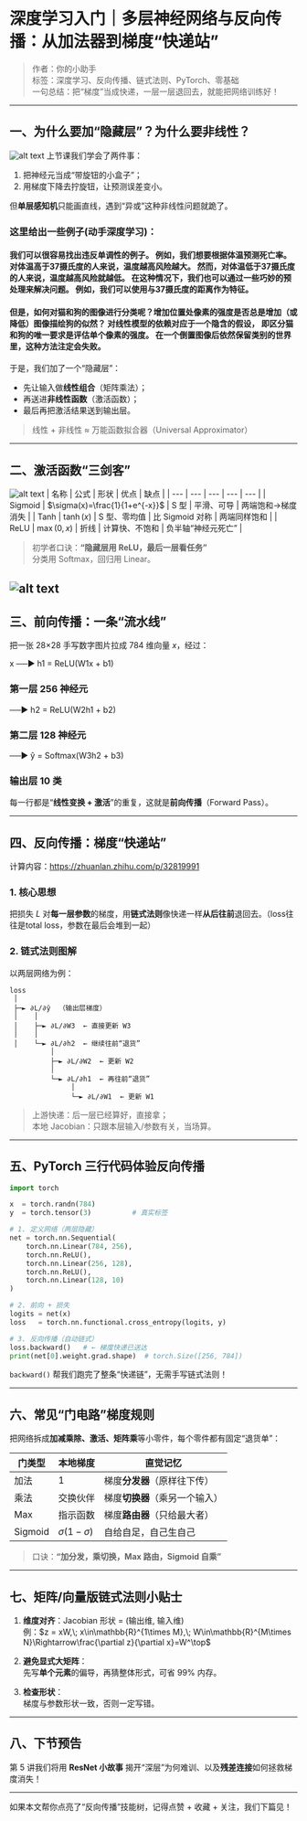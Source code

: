 
# 深度学习入门｜多层神经网络与反向传播：从加法器到梯度“快递站”

> 作者：你的小助手  
> 标签：深度学习、反向传播、链式法则、PyTorch、零基础  
> 一句总结：把“梯度”当成快递，一层一层退回去，就能把网络训练好！

---

## 一、为什么要加“隐藏层”？为什么要非线性？

![alt text](image-2.png)
上节课我们学会了两件事：

1. 把神经元当成“带旋钮的小盒子”；
2. 用梯度下降去拧旋钮，让预测误差变小。

但**单层感知机**只能画直线，遇到“异或”这种非线性问题就跪了。

### 这里给出一些例子(动手深度学习)：
#### 我们可以很容易找出违反单调性的例子。 例如，我们想要根据体温预测死亡率。 对体温高于37摄氏度的人来说，温度越高风险越大。 然而，对体温低于37摄氏度的人来说，温度越高风险就越低。 在这种情况下，我们也可以通过一些巧妙的预处理来解决问题。 例如，我们可以使用与37摄氏度的距离作为特征。

#### 但是，如何对猫和狗的图像进行分类呢？增加位置处像素的强度是否总是增加（或降低）图像描绘狗的似然？ 对线性模型的依赖对应于一个隐含的假设， 即区分猫和狗的唯一要求是评估单个像素的强度。 在一个倒置图像后依然保留类别的世界里，这种方法注定会失败。

于是，我们加了一个“隐藏层”：

- 先让输入做**线性组合**（矩阵乘法）；
- 再送进**非线性函数**（激活函数）；
- 最后再把激活结果送到输出层。


> 线性 + 非线性 ≈ 万能函数拟合器（Universal Approximator）

---

## 二、激活函数“三剑客”
![alt text](image-3.png)
| 名称 | 公式 | 形状 | 优点 | 缺点 |
| --- | --- | --- | --- | --- |
| Sigmoid | $\sigma(x)=\frac{1}{1+e^{-x}}$ | S 型 | 平滑、可导 | 两端饱和→梯度消失 |
| Tanh | $\tanh(x)$ | S 型、零均值 | 比 Sigmoid 对称 | 两端同样饱和 |
| ReLU | $\max(0,x)$ | 折线 | 计算快、不饱和 | 负半轴“神经元死亡” |

> 初学者口诀：**“隐藏层用 ReLU，最后一层看任务”**  
> 分类用 Softmax，回归用 Linear。

![alt text](image-4.png)
---

## 三、前向传播：一条“流水线”

把一张 28×28 手写数字图片拉成 784 维向量 $x$，经过：


x  ──►  h1 = ReLU(W1x + b1)      
### 第一层 256 神经元
──►  h2 = ReLU(W2h1 + b2)   
### 第二层 128 神经元
──►  ŷ = Softmax(W3h2 + b3) 
### 输出层 10 类


每一行都是“**线性变换 + 激活**”的重复，这就是**前向传播**（Forward Pass）。

---

## 四、反向传播：梯度“快递站”
计算内容：https://zhuanlan.zhihu.com/p/32819991

### 1. 核心思想

把损失 $L$ 对**每一层参数**的梯度，用**链式法则**像快递一样**从后往前**退回去。（loss往往是total loss，参数在最后会堆到一起）

### 2. 链式法则图解

以两层网络为例：

```
loss
 │
 ├─► ∂L/∂ŷ  （输出层梯度）
 │    │
 │    ├─► ∂L/∂W3  ← 直接更新 W3
 │    │
 │    └─► ∂L/∂h2  ← 继续往前“退货”
          │
          ├─► ∂L/∂W2  ← 更新 W2
          │
          └─► ∂L/∂h1  ← 再往前“退货”
               │
               └─► ∂L/∂W1  ← 更新 W1
```



> 上游快递：后一层已经算好，直接拿；  
> 本地 Jacobian：只跟本层输入/参数有关，当场算。

---

## 五、PyTorch 三行代码体验反向传播

```python
import torch

x  = torch.randn(784)
y  = torch.tensor(3)          # 真实标签

# 1. 定义网络（两层隐藏）
net = torch.nn.Sequential(
    torch.nn.Linear(784, 256),
    torch.nn.ReLU(),
    torch.nn.Linear(256, 128),
    torch.nn.ReLU(),
    torch.nn.Linear(128, 10)
)

# 2. 前向 + 损失
logits = net(x)
loss   = torch.nn.functional.cross_entropy(logits, y)

# 3. 反向传播（自动链式）
loss.backward()   # ← 梯度快递已送达
print(net[0].weight.grad.shape)  # torch.Size([256, 784])
```

`backward()` 帮我们跑完了整条“快递链”，无需手写链式法则！

---

## 六、常见“门电路”梯度规则

把网络拆成**加减乘除、激活、矩阵乘**等小零件，每个零件都有固定“退货单”：

| 门类型 | 本地梯度 | 直觉记忆 |
| --- | --- | --- |
| 加法 | 1 | 梯度**分发器**（原样往下传） |
| 乘法 | 交换伙伴 | 梯度**切换器**（乘另一个输入） |
| Max | 指示函数 | 梯度**路由器**（只给最大者） |
| Sigmoid | $\sigma(1-\sigma)$ | 自给自足，自己生自己 |

> 口诀：**“加分发，乘切换，Max 路由，Sigmoid 自乘”**

---

## 七、矩阵/向量版链式法则小贴士

1. **维度对齐**：Jacobian 形状 = (输出维, 输入维)  
   例：$z = xW,\; x\in\mathbb{R}^{1\times M},\; W\in\mathbb{R}^{M\times N}\Rightarrow\frac{\partial z}{\partial x}=W^\top$

2. **避免显式大矩阵**：  
   先写**单个元素**的偏导，再猜整体形式，可省 99% 内存。

3. **检查形状**：  
   梯度与参数形状一致，否则一定写错。

---

## 八、下节预告

第 5 讲我们将用 **ResNet 小故事** 揭开“深层”为何难训、以及**残差连接**如何拯救梯度消失！

---

如果本文帮你点亮了“反向传播”技能树，记得点赞 + 收藏 + 关注，我们下篇见！
